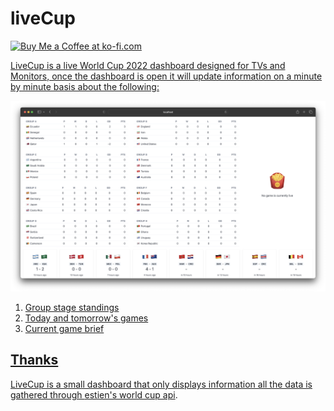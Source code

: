 # liveCup

<a href='https://ko-fi.com/pedsm' target='_blank'><img height='35' style='border:0px;height:46px;' src='https://az743702.vo.msecnd.net/cdn/kofi3.png?v=0' border='0' alt='Buy Me a Coffee at ko-fi.com' />


LiveCup is a live World Cup 2022 dashboard designed for TVs and Monitors, once the dashboard is open it will update information on a minute by minute basis about the following:

![Group stage Screenshot](.github/2022.png)

1. Group stage standings
2. Today and tomorrow's games
3. Current game brief

## Thanks

LiveCup is a small dashboard that only displays information all the data is gathered through [estien's world cup api](https://github.com/estiens/world_cup_json).
